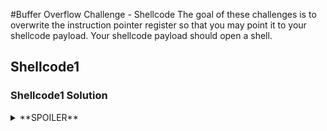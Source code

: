 #Buffer Overflow Challenge - Shellcode
The goal of these challenges is to overwrite the instruction pointer register so that you may point it to your shellcode payload. Your shellcode payload should open a shell.
## Shellcode1

### Shellcode1 Solution
<details>
<summary>**SPOILER**</summary>
GDB Peda:</br>
To solve:
1. break main
2.step to gets
3. create pattern
4.input and step until EIP overwritten
5.calculate length
6.NOPS -> EIP + buf size + EIP size -> shellcode

</details>
